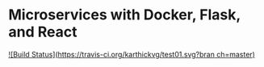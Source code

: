 # Microservices with Docker, Flask, and React
[![Build Status](https://travis-ci.org/karthickvg/test01.svg?bran
ch=master)](https://travis-ci.org/karthickvg/test01)
